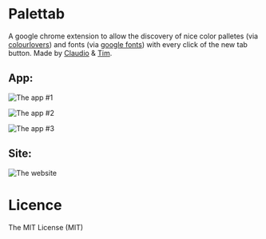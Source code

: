 # Palettab

A google chrome extension to allow the discovery of nice color palletes (via [colourlovers](http://www.colourlovers.com/)) and fonts (via [google fonts](https://www.google.com/fonts)) with every click of the new tab button. Made by [Claudio](https://twitter.com/claudioguglieri) & [Tim](https://twitter.com/twholman).

## App:

![The app #1](http://i.imgur.com/f0kIVCu.png)

![The app #2](http://i.imgur.com/axjCGVv.png)

![The app #3](http://i.imgur.com/shI5uuc.png)


## Site:

![The website](http://i.imgur.com/ulBvFem.png])

# Licence
The MIT License (MIT)
